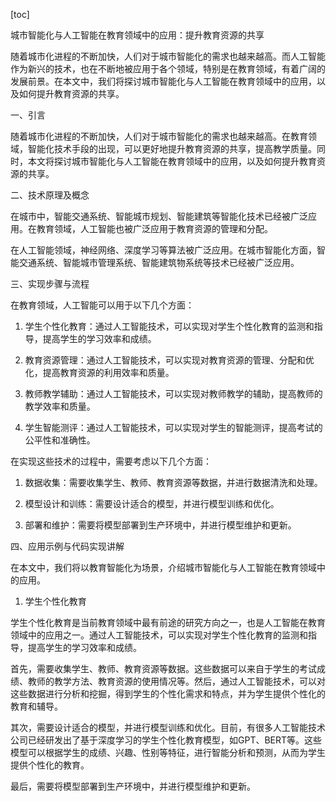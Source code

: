 
[toc]                    
                
                
城市智能化与人工智能在教育领域中的应用：提升教育资源的共享

随着城市化进程的不断加快，人们对于城市智能化的需求也越来越高。而人工智能作为新兴的技术，也在不断地被应用于各个领域，特别是在教育领域，有着广阔的发展前景。在本文中，我们将探讨城市智能化与人工智能在教育领域中的应用，以及如何提升教育资源的共享。

一、引言

随着城市化进程的不断加快，人们对于城市智能化的需求也越来越高。在教育领域，智能化技术手段的出现，可以更好地提升教育资源的共享，提高教学质量。同时，本文将探讨城市智能化与人工智能在教育领域中的应用，以及如何提升教育资源的共享。

二、技术原理及概念

在城市中，智能交通系统、智能城市规划、智能建筑等智能化技术已经被广泛应用。在教育领域，人工智能也被广泛应用于教育资源的管理和分配。

在人工智能领域，神经网络、深度学习等算法被广泛应用。在城市智能化方面，智能交通系统、智能城市管理系统、智能建筑物系统等技术已经被广泛应用。

三、实现步骤与流程

在教育领域，人工智能可以用于以下几个方面：

1. 学生个性化教育：通过人工智能技术，可以实现对学生个性化教育的监测和指导，提高学生的学习效率和成绩。

2. 教育资源管理：通过人工智能技术，可以实现对教育资源的管理、分配和优化，提高教育资源的利用效率和质量。

3. 教师教学辅助：通过人工智能技术，可以实现对教师教学的辅助，提高教师的教学效率和质量。

4. 学生智能测评：通过人工智能技术，可以实现对学生的智能测评，提高考试的公平性和准确性。

在实现这些技术的过程中，需要考虑以下几个方面：

1. 数据收集：需要收集学生、教师、教育资源等数据，并进行数据清洗和处理。

2. 模型设计和训练：需要设计适合的模型，并进行模型训练和优化。

3. 部署和维护：需要将模型部署到生产环境中，并进行模型维护和更新。

四、应用示例与代码实现讲解

在本文中，我们将以教育智能化为场景，介绍城市智能化与人工智能在教育领域中的应用。

1. 学生个性化教育

学生个性化教育是当前教育领域中最有前途的研究方向之一，也是人工智能在教育领域中的应用之一。通过人工智能技术，可以实现对学生个性化教育的监测和指导，提高学生的学习效率和成绩。

首先，需要收集学生、教师、教育资源等数据。这些数据可以来自于学生的考试成绩、教师的教学方法、教育资源的使用情况等。然后，通过人工智能技术，可以对这些数据进行分析和挖掘，得到学生的个性化需求和特点，并为学生提供个性化的教育和辅导。

其次，需要设计适合的模型，并进行模型训练和优化。目前，有很多人工智能技术公司已经研发出了基于深度学习的学生个性化教育模型，如GPT、BERT等。这些模型可以根据学生的成绩、兴趣、性别等特征，进行智能分析和预测，从而为学生提供个性化的教育。

最后，需要将模型部署到生产环境中，并进行模型维护和更新。

